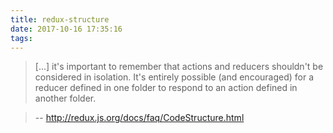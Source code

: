 ```yaml
---
title: redux-structure
date: 2017-10-16 17:35:16
tags:
---
```


> [...] it's important to remember that actions and reducers shouldn't be considered in isolation. It's entirely possible (and encouraged) for a reducer defined in one folder to respond to an action defined in another folder.

> -- http://redux.js.org/docs/faq/CodeStructure.html
